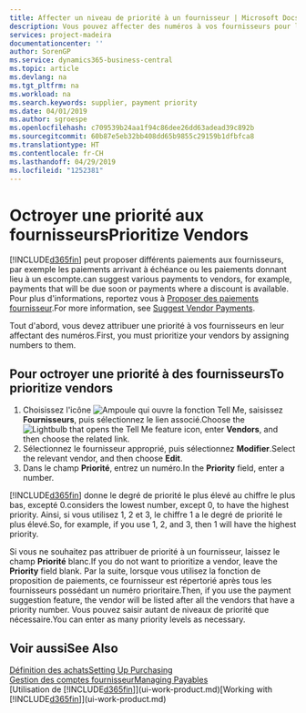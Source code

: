 ```yaml
---
title: Affecter un niveau de priorité à un fournisseur | Microsoft Docs
description: Vous pouvez affecter des numéros à vos fournisseurs pour les classer par ordre de priorité et faciliter des propositions de paiement dans Business Central.
services: project-madeira
documentationcenter: ''
author: SorenGP
ms.service: dynamics365-business-central
ms.topic: article
ms.devlang: na
ms.tgt_pltfrm: na
ms.workload: na
ms.search.keywords: supplier, payment priority
ms.date: 04/01/2019
ms.author: sgroespe
ms.openlocfilehash: c709539b24aa1f94c86dee26dd63adead39c892b
ms.sourcegitcommit: 60b87e5eb32bb408dd65b9855c29159b1dfbfca8
ms.translationtype: HT
ms.contentlocale: fr-CH
ms.lasthandoff: 04/29/2019
ms.locfileid: "1252381"
---
```

# <a name="prioritize-vendors"></a><span data-ttu-id="2cbd2-103">Octroyer une priorité aux fournisseurs</span><span class="sxs-lookup"><span data-stu-id="2cbd2-103">Prioritize Vendors</span></span>
[!INCLUDE[d365fin](includes/d365fin_md.md)] <span data-ttu-id="2cbd2-104">peut proposer différents paiements aux fournisseurs, par exemple les paiements arrivant à échéance ou les paiements donnant lieu à un escompte.</span><span class="sxs-lookup"><span data-stu-id="2cbd2-104">can suggest various payments to vendors, for example, payments that will be due soon or payments where a discount is available.</span></span> <span data-ttu-id="2cbd2-105">Pour plus d'informations, reportez vous à [Proposer des paiements fournisseur](payables-how-suggest-vendor-payments.md).</span><span class="sxs-lookup"><span data-stu-id="2cbd2-105">For more information, see [Suggest Vendor Payments](payables-how-suggest-vendor-payments.md).</span></span>

<span data-ttu-id="2cbd2-106">Tout d'abord, vous devez attribuer une priorité à vos fournisseurs en leur affectant des numéros.</span><span class="sxs-lookup"><span data-stu-id="2cbd2-106">First, you must prioritize your vendors by assigning numbers to them.</span></span>

## <a name="to-prioritize-vendors"></a><span data-ttu-id="2cbd2-107">Pour octroyer une priorité à des fournisseurs</span><span class="sxs-lookup"><span data-stu-id="2cbd2-107">To prioritize vendors</span></span>
1. <span data-ttu-id="2cbd2-108">Choisissez l'icône ![Ampoule qui ouvre la fonction Tell Me](media/ui-search/search_small.png "Dites-moi ce que vous voulez faire"), saisissez **Fournisseurs**, puis sélectionnez le lien associé.</span><span class="sxs-lookup"><span data-stu-id="2cbd2-108">Choose the ![Lightbulb that opens the Tell Me feature](media/ui-search/search_small.png "Tell me what you want to do") icon, enter **Vendors**, and then choose the related link.</span></span>
2. <span data-ttu-id="2cbd2-109">Sélectionnez le fournisseur approprié, puis sélectionnez **Modifier**.</span><span class="sxs-lookup"><span data-stu-id="2cbd2-109">Select the relevant vendor, and then choose **Edit**.</span></span>
3. <span data-ttu-id="2cbd2-110">Dans le champ **Priorité**, entrez un numéro.</span><span class="sxs-lookup"><span data-stu-id="2cbd2-110">In the **Priority** field, enter a number.</span></span>

[!INCLUDE[d365fin](includes/d365fin_md.md)] <span data-ttu-id="2cbd2-111">donne le degré de priorité le plus élevé au chiffre le plus bas, excepté 0.</span><span class="sxs-lookup"><span data-stu-id="2cbd2-111">considers the lowest number, except 0, to have the highest priority.</span></span> <span data-ttu-id="2cbd2-112">Ainsi, si vous utilisez 1, 2 et 3, le chiffre 1 a le degré de priorité le plus élevé.</span><span class="sxs-lookup"><span data-stu-id="2cbd2-112">So, for example, if you use 1, 2, and 3, then 1 will have the highest priority.</span></span>

<span data-ttu-id="2cbd2-113">Si vous ne souhaitez pas attribuer de priorité à un fournisseur, laissez le champ **Priorité** blanc.</span><span class="sxs-lookup"><span data-stu-id="2cbd2-113">If you do not want to prioritize a vendor, leave the **Priority** field blank.</span></span> <span data-ttu-id="2cbd2-114">Par la suite, lorsque vous utilisez la fonction de proposition de paiements, ce fournisseur est répertorié après tous les fournisseurs possédant un numéro prioritaire.</span><span class="sxs-lookup"><span data-stu-id="2cbd2-114">Then, if you use the payment suggestion feature, the vendor will be listed after all the vendors that have a priority number.</span></span> <span data-ttu-id="2cbd2-115">Vous pouvez saisir autant de niveaux de priorité que nécessaire.</span><span class="sxs-lookup"><span data-stu-id="2cbd2-115">You can enter as many priority levels as necessary.</span></span>

## <a name="see-also"></a><span data-ttu-id="2cbd2-116">Voir aussi</span><span class="sxs-lookup"><span data-stu-id="2cbd2-116">See Also</span></span>
[<span data-ttu-id="2cbd2-117">Définition des achats</span><span class="sxs-lookup"><span data-stu-id="2cbd2-117">Setting Up Purchasing</span></span>](purchasing-setup-purchasing.md)  
[<span data-ttu-id="2cbd2-118">Gestion des comptes fournisseur</span><span class="sxs-lookup"><span data-stu-id="2cbd2-118">Managing Payables</span></span>](payables-manage-payables.md)  
<span data-ttu-id="2cbd2-119">[Utilisation de [!INCLUDE[d365fin](includes/d365fin_md.md)]](ui-work-product.md)</span><span class="sxs-lookup"><span data-stu-id="2cbd2-119">[Working with [!INCLUDE[d365fin](includes/d365fin_md.md)]](ui-work-product.md)</span></span>
